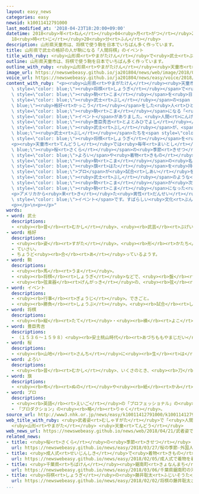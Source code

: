```yaml
---
layout: easy_news
categories: easy
newsid: k10011412791000
last_modified_at: '2018-04-23T18:20:00+09:00'
datetime: 2018<ruby>年<rt>ねん</rt></ruby>04<ruby>月<rt>がつ</rt></ruby>23<ruby>日<rt>にち</rt></ruby>
  18<ruby>時<rt>じ</rt></ruby>20<ruby>分<rt>ふん</rt></ruby>
description: 山形県天童市は、将棋で使う駒を日本でいちばん多く作っています。
title: 山形県で武士の格好の人が駒になる「人間将棋」のイベント
title_with_ruby: <ruby>山形県<rt>やまがたけん</rt></ruby>で<ruby>武士<rt>ぶし</rt></ruby>の<ruby>格好<rt>かっこう</rt></ruby>の<ruby>人<rt>ひと</rt></ruby>が<ruby>駒<rt>こま</rt></ruby>になる「<ruby>人間<rt>にんげん</rt></ruby><ruby>将棋<rt>しょうぎ</rt></ruby>」のイベント
outline: 山形県天童市は、将棋で使う駒を日本でいちばん多く作っています。
outline_with_ruby: <ruby>山形県<rt>やまがたけん</rt></ruby><ruby>天童市<rt>てんどうし</rt></ruby>は、<ruby>将棋<rt>しょうぎ</rt></ruby>で<ruby>使<rt>つか</rt></ruby>う<ruby>駒<rt>こま</rt></ruby>を<ruby>日本<rt>にっぽん</rt></ruby>でいちばん<ruby>多<rt>おお</rt></ruby>く<ruby>作<rt>つく</rt></ruby>っています。
image_url: https://newswebeasy.github.io/ja201804/news/web/image/2018/04/21/K10011412791_1804211812_1804211841_01_02.jpg
voice_url: https://newswebeasy.github.io/ja201804/news/easy/voice/2018/04/23/k10011412791000.mp4
content_with_ruby: "<p><ruby>山形県<rt>やまがたけん</rt></ruby><ruby>天童市<rt>てんどうし</rt></ruby>は、<span\
  \ style=\"color: blue;\"><ruby>将棋<rt>しょうぎ</rt></ruby></span>で<ruby>使<rt>つか</rt></ruby>う<span\
  \ style=\"color: blue;\"><ruby>駒<rt>こま</rt></ruby></span>を<ruby>日本<rt>にっぽん</rt></ruby>でいちばん<ruby>多<rt>おお</rt></ruby>く<ruby>作<rt>つく</rt></ruby>っています。<ruby>天童市<rt>てんどうし</rt></ruby>で２１<ruby>日<rt>にち</rt></ruby>と２２<ruby>日<rt>にち</rt></ruby>、<span\
  \ style=\"color: blue;\"><ruby>武士<rt>ぶし</rt></ruby></span>の<span style=\"color:\
  \ blue;\"><ruby>格好<rt>かっこう</rt></ruby></span>をした<ruby>人<rt>ひと</rt></ruby>や<ruby>着物<rt>きもの</rt></ruby>の<ruby>女性<rt>じょせい</rt></ruby>たちが<span\
  \ style=\"color: blue;\"><ruby>駒<rt>こま</rt></ruby></span>になる「<ruby>人間<rt>にんげん</rt></ruby><ruby>将棋<rt>しょうぎ</rt></ruby>」という<span\
  \ style=\"color: blue;\">イベント</span>がありました。<ruby>人間<rt>にんげん</rt></ruby><ruby>将棋<rt>しょうぎ</rt></ruby>は、<ruby>昔<rt>むかし</rt></ruby>、<span\
  \ style=\"color: blue;\"><ruby>豊臣秀吉<rt>とよとみひでよし</rt></ruby></span>という<ruby>有名<rt>ゆうめい</rt></ruby>な<span\
  \ style=\"color: blue;\"><ruby>武士<rt>ぶし</rt></ruby></span>が、<span style=\"color:\
  \ blue;\"><ruby>武士<rt>ぶし</rt></ruby></span>たちを<span style=\"color: blue;\"><ruby>駒<rt>こま</rt></ruby></span>にして<span\
  \ style=\"color: blue;\"><ruby>将棋<rt>しょうぎ</rt></ruby></span>を<ruby>楽<rt>たの</rt></ruby>しんだことから<ruby>始<rt>はじ</rt></ruby>まったと<ruby>言<rt>い</rt></ruby>われています。</p>\n\
  <p><ruby>天童市<rt>てんどうし</rt></ruby>では<ruby>毎年<rt>まいとし</rt></ruby><span style=\"color:\
  \ blue;\"><ruby>桜<rt>さくら</rt></ruby></span>の<ruby>季節<rt>きせつ</rt></ruby>に<ruby>行<rt>おこな</rt></ruby>っています。２１<ruby>日<rt>にち</rt></ruby>は、<ruby>縦<rt>たて</rt></ruby>と<ruby>横<rt>よこ</rt></ruby>が１５ｍの<ruby>場所<rt>ばしょ</rt></ruby>に、<span\
  \ style=\"color: blue;\">よろい</span>や<ruby>着物<rt>きもの</rt></ruby>を<ruby>着<rt>き</rt></ruby>た<ruby>高校生<rt>こうこうせい</rt></ruby>４０<ruby>人<rt>にん</rt></ruby>が「<ruby>王将<rt>おうしょう</rt></ruby>」や「<ruby>飛車<rt>ひしゃ</rt></ruby>」など<span\
  \ style=\"color: blue;\"><ruby>駒<rt>こま</rt></ruby></span>の<ruby>名前<rt>なまえ</rt></ruby>が<ruby>書<rt>か</rt></ruby>いてある<span\
  \ style=\"color: blue;\"><ruby>旗<rt>はた</rt></ruby></span>を<ruby>持<rt>も</rt></ruby>って<ruby>並<rt>なら</rt></ruby>びました。そして、<ruby>２人<rt>ふたり</rt></ruby>の<ruby>女性<rt>じょせい</rt></ruby>の<span\
  \ style=\"color: blue;\">プロ</span>が<ruby>試合<rt>しあい</rt></ruby>をしました。<ruby>２人<rt>ふたり</rt></ruby>が<span\
  \ style=\"color: blue;\"><ruby>武士<rt>ぶし</rt></ruby></span>のような<ruby>話<rt>はな</rt></ruby>し<ruby>方<rt>かた</rt></ruby>で、<span\
  \ style=\"color: blue;\"><ruby>駒<rt>こま</rt></ruby></span>が<ruby>次<rt>つぎ</rt></ruby>に<ruby>進<rt>すす</rt></ruby>む<ruby>場所<rt>ばしょ</rt></ruby>を<ruby>言<rt>い</rt></ruby>うと、<span\
  \ style=\"color: blue;\"><ruby>駒<rt>こま</rt></ruby></span>になった<ruby>高校生<rt>こうこうせい</rt></ruby>は<ruby>２人<rt>ふたり</rt></ruby>が<ruby>言<rt>い</rt></ruby>ったとおりに<ruby>動<rt>うご</rt></ruby>きました。</p>\n\
  <p>アメリカから<ruby>来<rt>き</rt></ruby>た<ruby>男性<rt>だんせい</rt></ruby>は「<ruby>私<rt>わたし</rt></ruby>の<ruby>国<rt>くに</rt></ruby>では<ruby>見<rt>み</rt></ruby>ることができない<span\
  \ style=\"color: blue;\">イベント</span>です。すばらしい<ruby>文化<rt>ぶんか</rt></ruby>を<ruby>経験<rt>けいけん</rt></ruby>することができました」と<ruby>話<rt>はな</rt></ruby>していました。</p>\n\
  <p></p>\n<p></p>"
words:
- word: 武士
  descriptions:
  - <ruby><rb>昔</rb><rt>むかし</rt></ruby>、<ruby><rb>武芸</rb><rt>ぶげい</rt></ruby>を<ruby><rb>身</rb><rt>み</rt></ruby>につけて、いくさで<ruby><rb>戦</rb><rt>たたか</rt></ruby>った<ruby><rb>人</rb><rt>ひと</rt></ruby>。さむらい。
- word: 格好
  descriptions:
  - <ruby><rb>姿</rb><rt>すがた</rt></ruby>。<ruby><rb>形</rb><rt>かたち</rt></ruby>。
  - ていさい。
  - ちょうど<ruby><rb>合</rb><rt>あ</rt></ruby>っているようす。
- word: 駒
  descriptions:
  - <ruby><rb>馬</rb><rt>うま</rt></ruby>。
  - <ruby><rb>将棋</rb><rt>しょうぎ</rt></ruby>などで、<ruby><rb>盤</rb><rt>ばん</rt></ruby>の<ruby><rb>上</rb><rt>うえ</rt></ruby>に<ruby><rb>並</rb><rt>なら</rt></ruby>べて<ruby><rb>動</rb><rt>うご</rt></ruby>かすもの。
  - <ruby><rb>弦楽器</rb><rt>げんがっき</rt></ruby>の、<ruby><rb>弦</rb><rt>げん</rt></ruby>を<ruby><rb>支</rb><rt>ささ</rt></ruby>える<ruby><rb>小</rb><rt>ちい</rt></ruby>さな<ruby><rb>木片</rb><rt>もくへん</rt></ruby>。
- word: イベント
  descriptions:
  - <ruby><rb>行事</rb><rt>ぎょうじ</rt></ruby>。できごと。
  - <ruby><rb>勝負</rb><rt>しょうぶ</rt></ruby>。<ruby><rb>試合</rb><rt>しあい</rt></ruby>。
- word: 将棋
  descriptions:
  - <ruby><rb>縦</rb><rt>たて</rt></ruby>・<ruby><rb>横</rb><rt>よこ</rt></ruby>に１０<ruby><rb>本</rb><rt>ぽん</rt></ruby>の<ruby><rb>線</rb><rt>せん</rt></ruby>を<ruby><rb>引</rb><rt>ひ</rt></ruby>いた<ruby><rb>板</rb><rt>いた</rt></ruby>の<ruby><rb>上</rb><rt>うえ</rt></ruby>で、２０<ruby><rb>枚</rb><rt>まい</rt></ruby>ずつのこまを<ruby><rb>動</rb><rt>うご</rt></ruby>かし、<ruby><rb>相手</rb><rt>あいて</rt></ruby>の<ruby><rb>王</rb><rt>おう</rt></ruby>を<ruby><rb>先</rb><rt>さき</rt></ruby>に<ruby><rb>取</rb><rt>と</rt></ruby>るゲーム。
- word: 豊臣秀吉
  descriptions:
  - （１５３６～１５９８）<ruby><rb>安土桃山時代</rb><rt>あづちももやまじだい</rt></ruby>の<ruby><rb>武将</rb><rt>ぶしょう</rt></ruby>。<ruby><rb>織田信長</rb><rt>おだのぶなが</rt></ruby>の<ruby><rb>死</rb><rt>し</rt></ruby>んだあと、<ruby><rb>天下</rb><rt>てんか</rt></ruby>を<ruby><rb>統一</rb><rt>とういつ</rt></ruby>。<ruby><rb>検地</rb><rt>けんち</rt></ruby>・<ruby><rb>刀狩</rb><rt>かたなが</rt></ruby>りなどを<ruby><rb>行</rb><rt>おこな</rt></ruby>った。
- word: 桜
  descriptions:
  - <ruby><rb>山地</rb><rt>さんち</rt></ruby>に<ruby><rb>生</rb><rt>は</rt></ruby>え、<ruby><rb>公園</rb><rt>こうえん</rt></ruby>や<ruby><rb>庭</rb><rt>にわ</rt></ruby>にも<ruby><rb>植</rb><rt>う</rt></ruby>える<ruby><rb>木</rb><rt>き</rt></ruby>。ソメイヨシノ・シダレザクラ・ヤマザクラなど<ruby><rb>種類</rb><rt>しゅるい</rt></ruby>が<ruby><rb>多</rb><rt>おお</rt></ruby>い。<ruby><rb>春</rb><rt>はる</rt></ruby>、うすもも<ruby><rb>色</rb><rt>いろ</rt></ruby>の<ruby><rb>美</rb><rt>うつく</rt></ruby>しい<ruby><rb>花</rb><rt>はな</rt></ruby>が<ruby><rb>咲</rb><rt>さ</rt></ruby>く。<ruby><rb>日本</rb><rt>にっぽん</rt></ruby>の「<ruby><rb>国花</rb><rt>こっか</rt></ruby>」とされる。
- word: よろい
  descriptions:
  - <ruby><rb>昔</rb><rt>むかし</rt></ruby>、いくさのとき、<ruby><rb>刀</rb><rt>かたな</rt></ruby>や<ruby><rb>矢</rb><rt>や</rt></ruby>から<ruby><rb>身</rb><rt>み</rt></ruby>を<ruby><rb>守</rb><rt>まも</rt></ruby>るために<ruby><rb>着</rb><rt>き</rt></ruby>たもの。
- word: 旗
  descriptions:
  - <ruby><rb>布</rb><rt>ぬの</rt></ruby>や<ruby><rb>紙</rb><rt>かみ</rt></ruby>で<ruby><rb>作</rb><rt>つく</rt></ruby>り、さおなどの<ruby><rb>先</rb><rt>さき</rt></ruby>につけて、かざりや<ruby><rb>目</rb><rt>め</rt></ruby>じるしとするもの。
- word: プロ
  descriptions:
  - <ruby><rb>英語</rb><rt>えいご</rt></ruby>の「プロフェッショナル」の<ruby><rb>略</rb><rt>りゃく</rt></ruby>。<ruby><rb>職業</rb><rt>しょくぎょう</rt></ruby>にすること。<ruby><rb>本職</rb><rt>ほんしょく</rt></ruby>。<ruby><rb>専門</rb><rt>せんもん</rt></ruby>。
  - 「プロダクション」の<ruby><rb>略</rb><rt>りゃく</rt></ruby>。
source_url: http://www3.nhk.or.jp/news/easy/k10011412791000/k10011412791000.html
web_title_with_ruby: <ruby>武者姿<rt>むしゃすがた</rt></ruby>で「<ruby>人間<rt>にんげん</rt></ruby><ruby>将棋<rt>しょうぎ</rt></ruby>」
  <ruby>山形<rt>やまがた</rt></ruby> <ruby>天童<rt>てんどう</rt></ruby>
web_news_url: https://newswebeasy.github.io/news/web/2018/04/21/武者姿で人間将棋-山形-天童
related_news:
- title: <ruby>桜<rt>さくら</rt></ruby>の<ruby>季節<rt>きせつ</rt></ruby>　<ruby>外国人<rt>がいこくじん</rt></ruby>も<ruby>花見<rt>はなみ</rt></ruby>を<ruby>楽<rt>たの</rt></ruby>しむ
  url: https://newswebeasy.github.io/news/easy/2018/03/27/桜の季節-外国人も花見を楽しむ
- title: <ruby>成人式<rt>せいじんしき</rt></ruby>で<ruby>着物<rt>きもの</rt></ruby>を<ruby>着<rt>き</rt></ruby>ることができなかった<ruby>人<rt>ひと</rt></ruby>のためのイベント
  url: https://newswebeasy.github.io/news/easy/2018/02/05/成人式で着物を着ることができなかった人のためのイベント
- title: <ruby>千葉県<rt>ちばけん</rt></ruby><ruby>鋸南町<rt>きょなんまち</rt></ruby>の「<ruby>河津桜<rt>かわづざくら</rt></ruby>」がきれいに<ruby>咲<rt>さ</rt></ruby>く
  url: https://newswebeasy.github.io/news/easy/2018/03/06/千葉県鋸南町の河津桜がきれいに咲く
- title: <ruby>将棋<rt>しょうぎ</rt></ruby>の<ruby>藤井聡太<rt>ふじいそうた</rt></ruby>さんが<ruby>中学生<rt>ちゅうがくせい</rt></ruby>で<ruby>初<rt>はじ</rt></ruby>めて<ruby>五<rt>ご</rt></ruby><ruby>段<rt>だん</rt></ruby>になる
  url: https://newswebeasy.github.io/news/easy/2018/02/02/将棋の藤井聡太さんが中学生で初めて五段になる
...
```

